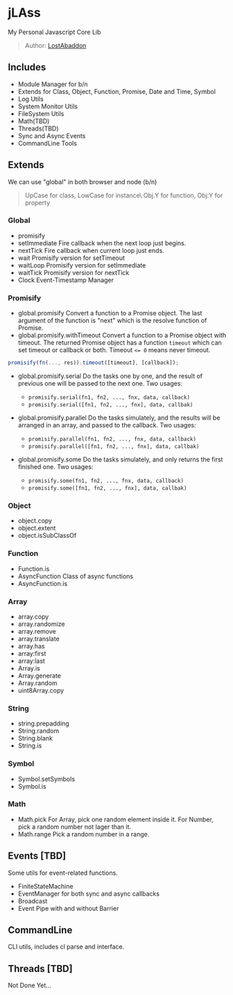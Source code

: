 # jLAss

My Personal Javascript Core Lib

> Author: [LostAbaddon](mailto:lostabaddon@gmail.com)

## Includes

-	Module Manager for b/n
-	Extends for Class, Object, Function, Promise, Date and Time, Symbol
-	Log Utils
-	System Monitor Utils
-	FileSystem Utils
-	Math(TBD)
-	Threads(TBD)
-	Sync and Async Events
-	CommandLine Tools

## Extends

We can use "global" in both browser and node (b/n)

> UpCase for class, LowCase for instance\\
> Obj.Y for function, Obj:Y for property

### Global

-	promisify
-	setImmediate
	Fire callback when the next loop just begins.
-	nextTick
	Fire callback when current loop just ends.
-	wait
	Promisify version for setTimeout
-	waitLoop
	Promisify version for setImmediate
-	waitTick
	Promisify version for nextTick
-	Clock
	Event-Timestamp Manager

### Promisify

-	global.promisify
	Convert a function to a Promise object.
	The last argument of the function is "next" which is the resolve function of Promise.
-	global.promisify.withTimeout
	Convert a function to a Promise object with timeout.
    The returned Promise object has a function `timeout` which can set timeout or callback or both.
    Timeout `<= 0` means never timeout.
```javascript
promisify(fn(..., res)).timeout([timeout], [callback]);
```
-   global.promisify.serial
	Do the tasks one by one, and the result of previous one will be passed to the next one.
	Two usages:
	-	`promisify.serial(fn1, fn2, ..., fnx, data, callback)`
	-	`promisify.serial([fn1, fn2, ..., fnx], data, callbak)`
-   global.promisify.parallel
	Do the tasks simulately, and the results will be arranged in an array, and passed to the callback.
	Two usages:
	-	`promisify.parallel(fn1, fn2, ..., fnx, data, callback)`
	-	`promisify.parallel([fn1, fn2, ..., fnx], data, callbak)`

-   global.promisify.some
	Do the tasks simulately, and only returns the first finished one.
	Two usages:
	-	`promisify.some(fn1, fn2, ..., fnx, data, callback)`
	-	`promisify.some([fn1, fn2, ..., fnx], data, callbak)`

### Object

-	object.copy
-	object.extent
-	object.isSubClassOf

### Function

-	Function.is
-	AsyncFunction
	Class of async functions
-	AsyncFunction.is

### Array

-	array.copy
-	array.randomize
-	array.remove
-	array.translate
-	array.has
-	array:first
-	array:last
-	Array.is
-	Array.generate
-	Array.random
-	uint8Array.copy

### String

-	string.prepadding
-	String.random
-	String.blank
-	String.is

### Symbol

-	Symbol.setSymbols
-	Symbol.is

### Math

-	Math.pick
	For Array, pick one random element inside it.
	For Number, pick a random number not lager than it.
-	Math.range
	Pick a random number in a range.

## Events [TBD]

Some utils for event-related functions.

-	FiniteStateMachine
-	EventManager for both sync and async callbacks
-	Broadcast
-	Event Pipe with and without Barrier

## CommandLine

CLI utils, includes cl parse and interface.

## Threads [TBD]

Not Done Yet...
